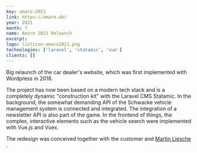 ```yaml
---
key: amaro-2021
link: https://amaro.de/
year: 2021
month: 7
name: Amaro 2021 Relaunch
excerpt:
logo: listicon-amaro2021.png
technologies: ['laravel', 'statamic', 'vue']
clients: []
---
```


Big relaunch of the car dealer's website, which was first implemented with Wordpress in 2018.

The project has now been based on a modern tech stack and is a completely dynamic "construction kit" with the Laravel CMS Statamic. In the background, the somewhat demanding API of the Schwacke vehicle management system is connected and integrated. The integration of a newsletter API is also part of the game.
In the frontend of things, the complex, interactive elements such as the vehicle search were implemented with Vue.js and Vuex.

The redesign was conceived together with the customer and <a href="https://www.linkedin.com/in/martin-liesche-81b4896a" target="_blank" rel="noopener noreferrer">Martin Liesche</a> .